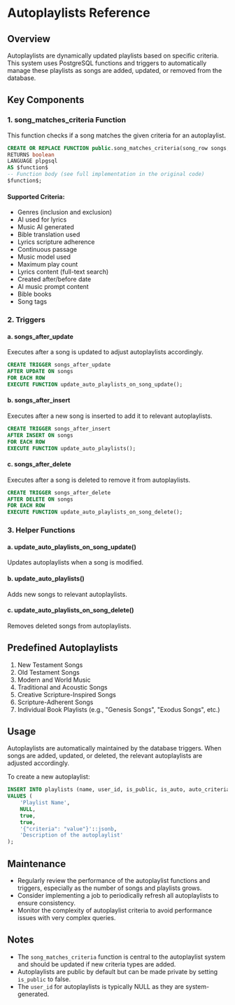 # Autoplaylists Reference

## Overview
Autoplaylists are dynamically updated playlists based on specific criteria. This system uses PostgreSQL functions and triggers to automatically manage these playlists as songs are added, updated, or removed from the database.

## Key Components

### 1. song_matches_criteria Function

This function checks if a song matches the given criteria for an autoplaylist.

```sql
CREATE OR REPLACE FUNCTION public.song_matches_criteria(song_row songs, criteria jsonb)
RETURNS boolean
LANGUAGE plpgsql
AS $function$
-- Function body (see full implementation in the original code)
$function$;
```

#### Supported Criteria:
- Genres (inclusion and exclusion)
- AI used for lyrics
- Music AI generated
- Bible translation used
- Lyrics scripture adherence
- Continuous passage
- Music model used
- Maximum play count
- Lyrics content (full-text search)
- Created after/before date
- AI music prompt content
- Bible books
- Song tags

### 2. Triggers

#### a. songs_after_update
Executes after a song is updated to adjust autoplaylists accordingly.

```sql
CREATE TRIGGER songs_after_update
AFTER UPDATE ON songs
FOR EACH ROW
EXECUTE FUNCTION update_auto_playlists_on_song_update();
```

#### b. songs_after_insert
Executes after a new song is inserted to add it to relevant autoplaylists.

```sql
CREATE TRIGGER songs_after_insert
AFTER INSERT ON songs
FOR EACH ROW
EXECUTE FUNCTION update_auto_playlists();
```

#### c. songs_after_delete
Executes after a song is deleted to remove it from autoplaylists.

```sql
CREATE TRIGGER songs_after_delete
AFTER DELETE ON songs
FOR EACH ROW
EXECUTE FUNCTION update_auto_playlists_on_song_delete();
```

### 3. Helper Functions

#### a. update_auto_playlists_on_song_update()
Updates autoplaylists when a song is modified.

#### b. update_auto_playlists()
Adds new songs to relevant autoplaylists.

#### c. update_auto_playlists_on_song_delete()
Removes deleted songs from autoplaylists.

## Predefined Autoplaylists

1. New Testament Songs
2. Old Testament Songs
3. Modern and World Music
4. Traditional and Acoustic Songs
5. Creative Scripture-Inspired Songs
6. Scripture-Adherent Songs
7. Individual Book Playlists (e.g., "Genesis Songs", "Exodus Songs", etc.)

## Usage

Autoplaylists are automatically maintained by the database triggers. When songs are added, updated, or deleted, the relevant autoplaylists are adjusted accordingly.

To create a new autoplaylist:

```sql
INSERT INTO playlists (name, user_id, is_public, is_auto, auto_criteria, description)
VALUES (
    'Playlist Name',
    NULL,
    true,
    true,
    '{"criteria": "value"}'::jsonb,
    'Description of the autoplaylist'
);
```

## Maintenance

- Regularly review the performance of the autoplaylist functions and triggers, especially as the number of songs and playlists grows.
- Consider implementing a job to periodically refresh all autoplaylists to ensure consistency.
- Monitor the complexity of autoplaylist criteria to avoid performance issues with very complex queries.

## Notes

- The `song_matches_criteria` function is central to the autoplaylist system and should be updated if new criteria types are added.
- Autoplaylists are public by default but can be made private by setting `is_public` to false.
- The `user_id` for autoplaylists is typically NULL as they are system-generated.
